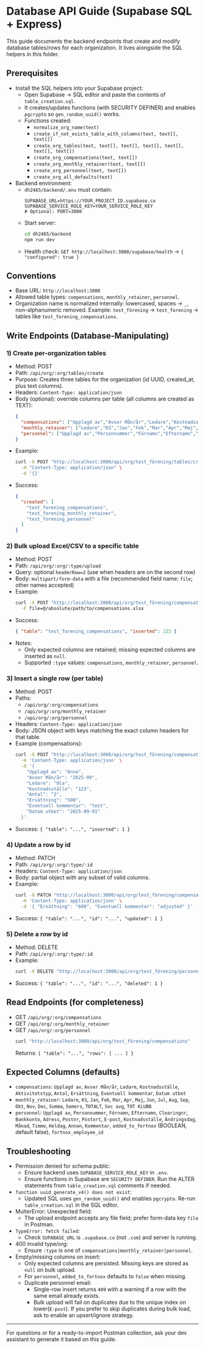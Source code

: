 # Database API Guide (Supabase SQL + Express)

This guide documents the backend endpoints that create and modify database tables/rows for each organization. It lives alongside the SQL helpers in this folder.

## Prerequisites
- Install the SQL helpers into your Supabase project:
  - Open Supabase → SQL editor and paste the contents of `table_creation.sql`.
  - It creates/updates functions (with SECURITY DEFINER) and enables `pgcrypto` so `gen_random_uuid()` works.
  - Functions created:
    - `normalize_org_name(text)`
    - `create_if_not_exists_table_with_columns(text, text[], text[])`
    - `create_org_tables(text, text[], text[], text[], text[], text[], text[])`
    - `create_org_compensations(text, text[])`
    - `create_org_monthly_retainer(text, text[])`
    - `create_org_personnel(text, text[])`
    - `create_org_all_defaults(text)`
- Backend environment:
  - `dh2465/backend/.env` must contain:
    ```env
    SUPABASE_URL=https://YOUR_PROJECT_ID.supabase.co
    SUPABASE_SERVICE_ROLE_KEY=YOUR_SERVICE_ROLE_KEY
    # Optional: PORT=3000
    ```
  - Start server:
    ```bash
    cd dh2465/backend
    npm run dev
    ```
  - Health check: `GET http://localhost:3000/supabase/health` → `{ "configured": true }`

## Conventions
- Base URL: `http://localhost:3000`
- Allowed table types: `compensations`, `monthly_retainer`, `personnel`.
- Organization name is normalized internally: lowercased, spaces → `_`, non-alphanumeric removed. Example: `test_förening` → `test_forening` → tables like `test_forening_compensations`.

## Write Endpoints (Database-Manipulating)

### 1) Create per-organization tables
- Method: POST
- Path: `/api/org/:org/tables/create`
- Purpose: Creates three tables for the organization (id UUID, created_at, plus text columns).
- Headers: `Content-Type: application/json`
- Body (optional): override columns per table (all columns are created as TEXT):
  ```json
  {
    "compensations": ["Upplagd av","Avser Mån/år","Ledare","Kostnadsställe","Aktivitetstyp","Antal","Ersättning","Eventuell kommentar","Datum utbet"],
    "monthly_retainer": ["Ledare","KS","Jan","Feb","Mar","Apr","Maj","Jun","Jul","Aug","Sep","Okt","Nov","Dec","Summa","Semers","TOTALT","Soc avg","TOT KLUBB"],
    "personnel": ["Upplagd av","Personnummer","Förnamn","Efternamn","Clearingnr","Bankkonto","Adress","Postnr","Postort","E-post","Kostnadsställe","Ändringsdag","Månad","Timme","Heldag","Annan","Kommentar"]
  }
  ```
- Example:
  ```bash
  curl -X POST "http://localhost:3000/api/org/test_förening/tables/create" \
    -H "Content-Type: application/json" \
    -d '{}'
  ```
- Success:
  ```json
  {
    "created": [
      "test_forening_compensations",
      "test_forening_monthly_retainer",
      "test_forening_personnel"
    ]
  }
  ```

### 2) Bulk upload Excel/CSV to a specific table
- Method: POST
- Path: `/api/org/:org/:type/upload`
- Query: optional `headerRow=2` (use when headers are on the second row)
- Body: `multipart/form-data` with a file (recommended field name: `file`; other names accepted)
- Example:
  ```bash
  curl -X POST "http://localhost:3000/api/org/test_förening/compensations/upload" \
    -F file=@/absolute/path/to/compensations.xlsx
  ```
- Success:
  ```json
  { "table": "test_forening_compensations", "inserted": 123 }
  ```
- Notes:
  - Only expected columns are retained; missing expected columns are inserted as `null`.
  - Supported `:type` values: `compensations`, `monthly_retainer`, `personnel`.

### 3) Insert a single row (per table)
- Method: POST
- Paths:
  - `/api/org/:org/compensations`
  - `/api/org/:org/monthly_retainer`
  - `/api/org/:org/personnel`
- Headers: `Content-Type: application/json`
- Body: JSON object with keys matching the exact column headers for that table.
- Example (compensations):
  ```bash
  curl -X POST "http://localhost:3000/api/org/test_förening/compensations" \
    -H 'Content-Type: application/json' \
    -d '{
      "Upplagd av": "Anna",
      "Avser Mån/år": "2025-09",
      "Ledare": "Ola",
      "Kostnadsställe": "123",
      "Antal": "2",
      "Ersättning": "500",
      "Eventuell kommentar": "test",
      "Datum utbet": "2025-09-01"
    }'
  ```
- Success: `{ "table": "...", "inserted": 1 }`

### 4) Update a row by id
- Method: PATCH
- Path: `/api/org/:org/:type/:id`
- Headers: `Content-Type: application/json`
- Body: partial object with any subset of valid columns.
- Example:
  ```bash
  curl -X PATCH "http://localhost:3000/api/org/test_förening/compensations/<row-uuid>" \
    -H 'Content-Type: application/json' \
    -d '{ "Ersättning": "600", "Eventuell kommentar": "adjusted" }'
  ```
- Success: `{ "table": "...", "id": "...", "updated": 1 }`

### 5) Delete a row by id
- Method: DELETE
- Path: `/api/org/:org/:type/:id`
- Example:
  ```bash
  curl -X DELETE "http://localhost:3000/api/org/test_förening/personnel/<row-uuid>"
  ```
- Success: `{ "table": "...", "id": "...", "deleted": 1 }`

## Read Endpoints (for completeness)
- GET `/api/org/:org/compensations`
- GET `/api/org/:org/monthly_retainer`
- GET `/api/org/:org/personnel`
  ```bash
  curl "http://localhost:3000/api/org/test_förening/compensations"
  ```
  Returns: `{ "table": "...", "rows": [ ... ] }`

## Expected Columns (defaults)
- `compensations`: `Upplagd av`, `Avser Mån/år`, `Ledare`, `Kostnadsställe`, `Aktivitetstyp`, `Antal`, `Ersättning`, `Eventuell kommentar`, `Datum utbet`
- `monthly_retainer`: `Ledare`, `KS`, `Jan`, `Feb`, `Mar`, `Apr`, `Maj`, `Jun`, `Jul`, `Aug`, `Sep`, `Okt`, `Nov`, `Dec`, `Summa`, `Semers`, `TOTALT`, `Soc avg`, `TOT KLUBB`
- `personnel`: `Upplagd av`, `Personnummer`, `Förnamn`, `Efternamn`, `Clearingnr`, `Bankkonto`, `Adress`, `Postnr`, `Postort`, `E-post`, `Kostnadsställe`, `Ändringsdag`, `Månad`, `Timme`, `Heldag`, `Annan`, `Kommentar`, `added_to_fortnox` (BOOLEAN, default false), `fortnox_employee_id`

## Troubleshooting
- Permission denied for schema public:
  - Ensure backend uses `SUPABASE_SERVICE_ROLE_KEY` in `.env`.
  - Ensure functions in Supabase are `SECURITY DEFINER`. Run the ALTER statements from `table_creation.sql` comments if needed.
- `function uuid_generate_v4() does not exist`:
  - Updated SQL uses `gen_random_uuid()` and enables `pgcrypto`. Re-run `table_creation.sql` in the SQL editor.
- MulterError: Unexpected field:
  - The upload endpoint accepts any file field; prefer form-data key `file` in Postman.
- `TypeError: fetch failed`:
  - Check `SUPABASE_URL` is `.supabase.co` (not `.com`) and server is running.
- 400 invalid type/org:
  - Ensure `:type` is one of `compensations|monthly_retainer|personnel`.
- Empty/missing columns on insert:
  - Only expected columns are persisted. Missing keys are stored as `null` on bulk upload.
  - For `personnel`, `added_to_fortnox` defaults to `false` when missing.
  - Duplicate personnel email:
    - Single-row insert returns `409` with a warning if a row with the same email already exists.
    - Bulk upload will fail on duplicates due to the unique index on lower(`E-post`). If you prefer to skip duplicates during bulk load, ask to enable an upsert/ignore strategy.

---
For questions or for a ready-to-import Postman collection, ask your dev assistant to generate it based on this guide.
